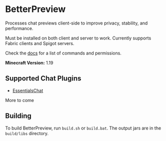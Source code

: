 # BetterPreview

Processes chat previews client-side to improve privacy, stability, and performance.

Must be installed on both client and server to work. Currently supports Fabric clients and Spigot servers.

Check the [docs](https://github.com/Tisawesomeness/BetterPreview/wiki) for a list of commands and permissions.

**Minecraft Version:** 1.19

## Supported Chat Plugins

- [EssentialsChat](https://essentialsx.net/)

More to come

## Building

To build BetterPreview, run `build.sh` or `build.bat`. The output jars are in the `build/libs` directory.
